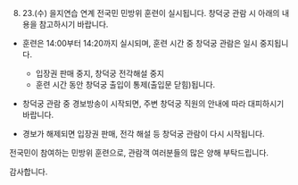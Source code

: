 8. 23.(수) 을지연습 연계 전국민 민방위 훈련이 실시됩니다. 창덕궁 관람 시 아래의 내용을 참고하시기 바랍니다.

- 훈련은 14:00부터 14:20까지 실시되며, 훈련 시간 중 창덕궁 관람은 일시 중지됩니다.
  - 입장권 판매 중지, 창덕궁 전각해설 중지
  - 훈련 시간 동안 창덕궁 출입이 통제(출입문 닫힘)됩니다.

- 창덕궁 관람 중 경보방송이 시작되면, 주변 창덕궁 직원의 안내에 따라 대피하시기 바랍니다.

- 경보가 해제되면 입장권 판매, 전각 해설 등 창덕궁 관람이 다시 시작됩니다.

전국민이 참여하는 민방위 훈련으로, 관람객 여러분들의 많은 양해 부탁드립니다.

감사합니다.